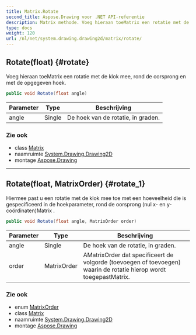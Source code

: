 ```yaml
---
title: Matrix.Rotate
second_title: Aspose.Drawing voor .NET API-referentie
description: Matrix methode. Voeg hieraan toeMatrix een rotatie met de klok mee rond de oorsprong en met de opgegeven hoek.
type: docs
weight: 120
url: /nl/net/system.drawing.drawing2d/matrix/rotate/
---
```

## Rotate(float) {#rotate}

Voeg hieraan toeMatrix een rotatie met de klok mee, rond de oorsprong en met de opgegeven hoek.

```csharp
public void Rotate(float angle)
```

| Parameter | Type | Beschrijving |
| --- | --- | --- |
| angle | Single | De hoek van de rotatie, in graden. |

### Zie ook

* class [Matrix](../)
* naamruimte [System.Drawing.Drawing2D](../../matrix/)
* montage [Aspose.Drawing](../../../)

---

## Rotate(float, MatrixOrder) {#rotate_1}

Hiermee past u een rotatie met de klok mee toe met een hoeveelheid die is gespecificeerd in de hoekparameter, rond de oorsprong (nul x- en y-coördinaten)Matrix .

```csharp
public void Rotate(float angle, MatrixOrder order)
```

| Parameter | Type | Beschrijving |
| --- | --- | --- |
| angle | Single | De hoek van de rotatie, in graden. |
| order | MatrixOrder | AMatrixOrder dat specificeert de volgorde (toevoegen of toevoegen) waarin de rotatie hierop wordt toegepastMatrix. |

### Zie ook

* enum [MatrixOrder](../../matrixorder/)
* class [Matrix](../)
* naamruimte [System.Drawing.Drawing2D](../../matrix/)
* montage [Aspose.Drawing](../../../)


